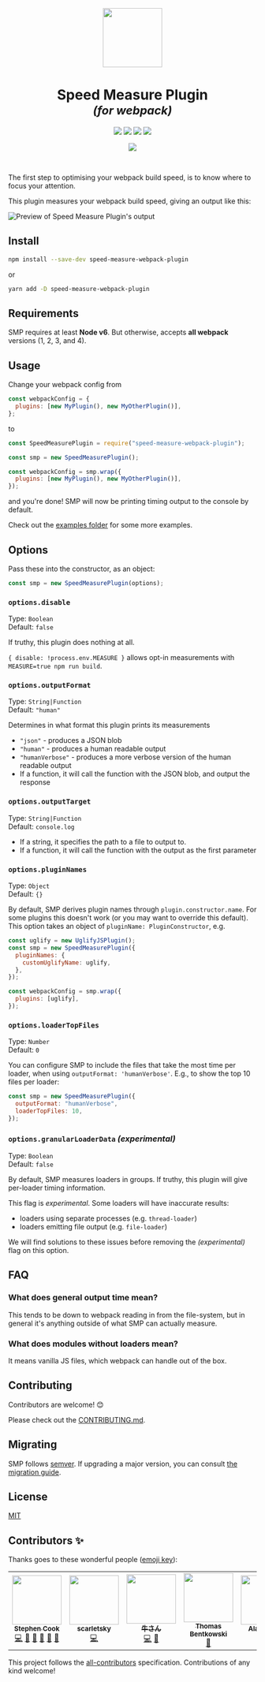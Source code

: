 <div align="center">
  <img width="120" height="120" src="https://rawgit.com/stephencookdev/speed-measure-webpack-plugin/master/logo.svg" />
  <h1>
    Speed Measure Plugin
    <div><sup><em>(for webpack)</em></sup></div>
  </h1>

<a href="https://travis-ci.org/stephencookdev/speed-measure-webpack-plugin"><img src="https://travis-ci.org/stephencookdev/speed-measure-webpack-plugin.svg?branch=master" /></a>
<a href="https://npmjs.com/package/speed-measure-webpack-plugin"><img src="https://img.shields.io/npm/dw/speed-measure-webpack-plugin.svg" /></a>
<a href="https://npmjs.com/package/speed-measure-webpack-plugin"><img src="https://img.shields.io/node/v/speed-measure-webpack-plugin.svg" /></a>
<a href="https://github.com/prettier/prettier"><img src="https://img.shields.io/badge/code_style-prettier-ff69b4.svg" /></a>
<!-- ALL-CONTRIBUTORS-BADGE:START - Do not remove or modify this section -->
<a href="#contributors"><img src="https://img.shields.io/badge/all_contributors-6-orange.svg" /></a>
<!-- ALL-CONTRIBUTORS-BADGE:END -->

</div>
<br>

The first step to optimising your webpack build speed, is to know where to focus your attention.

This plugin measures your webpack build speed, giving an output like this:

![Preview of Speed Measure Plugin's output](preview.png)

## Install

```bash
npm install --save-dev speed-measure-webpack-plugin
```

or

```bash
yarn add -D speed-measure-webpack-plugin
```

## Requirements

SMP requires at least **Node v6**. But otherwise, accepts **all webpack** versions (1, 2, 3, and 4).

## Usage

Change your webpack config from

```javascript
const webpackConfig = {
  plugins: [new MyPlugin(), new MyOtherPlugin()],
};
```

to

```javascript
const SpeedMeasurePlugin = require("speed-measure-webpack-plugin");

const smp = new SpeedMeasurePlugin();

const webpackConfig = smp.wrap({
  plugins: [new MyPlugin(), new MyOtherPlugin()],
});
```

and you're done! SMP will now be printing timing output to the console by default.

Check out the [examples folder](/examples) for some more examples.

## Options

Pass these into the constructor, as an object:

```javascript
const smp = new SpeedMeasurePlugin(options);
```

### `options.disable`

Type: `Boolean`<br>
Default: `false`

If truthy, this plugin does nothing at all.

`{ disable: !process.env.MEASURE }` allows opt-in measurements with `MEASURE=true npm run build`.

### `options.outputFormat`

Type: `String|Function`<br>
Default: `"human"`

Determines in what format this plugin prints its measurements

- `"json"` - produces a JSON blob
- `"human"` - produces a human readable output
- `"humanVerbose"` - produces a more verbose version of the human readable output
- If a function, it will call the function with the JSON blob, and output the response

### `options.outputTarget`

Type: `String|Function`<br>
Default: `console.log`

- If a string, it specifies the path to a file to output to.
- If a function, it will call the function with the output as the first parameter

### `options.pluginNames`

Type: `Object`<br>
Default: `{}`

By default, SMP derives plugin names through `plugin.constructor.name`. For some
plugins this doesn't work (or you may want to override this default). This option
takes an object of `pluginName: PluginConstructor`, e.g.

```javascript
const uglify = new UglifyJSPlugin();
const smp = new SpeedMeasurePlugin({
  pluginNames: {
    customUglifyName: uglify,
  },
});

const webpackConfig = smp.wrap({
  plugins: [uglify],
});
```

### `options.loaderTopFiles`

Type: `Number`<br>
Default: `0`

You can configure SMP to include the files that take the most time per loader, when using `outputFormat: 'humanVerbose'`. E.g., to show the top 10 files per loader:

```javascript
const smp = new SpeedMeasurePlugin({
  outputFormat: "humanVerbose",
  loaderTopFiles: 10,
});
```

### `options.granularLoaderData` _(experimental)_

Type: `Boolean`<br>
Default: `false`

By default, SMP measures loaders in groups. If truthy, this plugin will give per-loader timing information.

This flag is _experimental_. Some loaders will have inaccurate results:

- loaders using separate processes (e.g. `thread-loader`)
- loaders emitting file output (e.g. `file-loader`)

We will find solutions to these issues before removing the _(experimental)_ flag on this option.

## FAQ

### What does general output time mean?

This tends to be down to webpack reading in from the file-system, but in general it's anything outside of what SMP can actually measure.

### What does modules without loaders mean?

It means vanilla JS files, which webpack can handle out of the box.

## Contributing

Contributors are welcome! 😊

Please check out the [CONTRIBUTING.md](./CONTRIBUTING.md).

## Migrating

SMP follows [semver](https://semver.org/). If upgrading a major version, you can consult [the migration guide](./migration.md).

## License

[MIT](/LICENSE)

## Contributors ✨

Thanks goes to these wonderful people ([emoji key](https://allcontributors.org/docs/en/emoji-key)):

<!-- ALL-CONTRIBUTORS-LIST:START - Do not remove or modify this section -->
<!-- prettier-ignore-start -->
<!-- markdownlint-disable -->
<table>
  <tr>
    <td align="center"><a href="https://stephencookdev.co.uk/"><img src="https://avatars.githubusercontent.com/u/8496655?v=4?s=100" width="100px;" alt=""/><br /><sub><b>Stephen Cook</b></sub></a><br /><a href="https://github.com/stephencookdev/speed-measure-webpack-plugin/commits?author=stephencookdev" title="Code">💻</a> <a href="https://github.com/stephencookdev/speed-measure-webpack-plugin/commits?author=stephencookdev" title="Documentation">📖</a> <a href="#blog-stephencookdev" title="Blogposts">📝</a> <a href="#design-stephencookdev" title="Design">🎨</a> <a href="#question-stephencookdev" title="Answering Questions">💬</a> <a href="https://github.com/stephencookdev/speed-measure-webpack-plugin/pulls?q=is%3Apr+reviewed-by%3Astephencookdev" title="Reviewed Pull Requests">👀</a></td>
    <td align="center"><a href="https://scarletsky.github.io/"><img src="https://avatars.githubusercontent.com/u/2386165?v=4?s=100" width="100px;" alt=""/><br /><sub><b>scarletsky</b></sub></a><br /><a href="https://github.com/stephencookdev/speed-measure-webpack-plugin/commits?author=scarletsky" title="Code">💻</a></td>
    <td align="center"><a href="https://github.com/wayou"><img src="https://avatars.githubusercontent.com/u/3783096?v=4?s=100" width="100px;" alt=""/><br /><sub><b>牛さん</b></sub></a><br /><a href="https://github.com/stephencookdev/speed-measure-webpack-plugin/commits?author=wayou" title="Code">💻</a> <a href="https://github.com/stephencookdev/speed-measure-webpack-plugin/issues?q=author%3Awayou" title="Bug reports">🐛</a></td>
    <td align="center"><a href="https://github.com/ThomasHarper"><img src="https://avatars.githubusercontent.com/u/3199791?v=4?s=100" width="100px;" alt=""/><br /><sub><b>Thomas Bentkowski</b></sub></a><br /><a href="https://github.com/stephencookdev/speed-measure-webpack-plugin/commits?author=ThomasHarper" title="Documentation">📖</a></td>
    <td align="center"><a href="https://github.com/alan-agius4"><img src="https://avatars.githubusercontent.com/u/17563226?v=4?s=100" width="100px;" alt=""/><br /><sub><b>Alan Agius</b></sub></a><br /><a href="https://github.com/stephencookdev/speed-measure-webpack-plugin/commits?author=alan-agius4" title="Code">💻</a> <a href="https://github.com/stephencookdev/speed-measure-webpack-plugin/issues?q=author%3Aalan-agius4" title="Bug reports">🐛</a></td>
    <td align="center"><a href="https://daix.me/"><img src="https://avatars.githubusercontent.com/u/1396511?v=4?s=100" width="100px;" alt=""/><br /><sub><b>Ximing</b></sub></a><br /><a href="https://github.com/stephencookdev/speed-measure-webpack-plugin/commits?author=NdYAG" title="Code">💻</a> <a href="https://github.com/stephencookdev/speed-measure-webpack-plugin/issues?q=author%3ANdYAG" title="Bug reports">🐛</a></td>
  </tr>
</table>

<!-- markdownlint-restore -->
<!-- prettier-ignore-end -->

<!-- ALL-CONTRIBUTORS-LIST:END -->

This project follows the [all-contributors](https://github.com/all-contributors/all-contributors) specification. Contributions of any kind welcome!